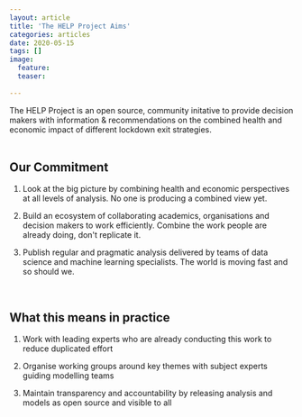 ```yaml
---
layout: article
title: 'The HELP Project Aims'
categories: articles
date: 2020-05-15
tags: []
image:
  feature: 
  teaser: 
  
---
```


The HELP Project is an open source, community initative to provide decision makers with information & recommendations on the combined health and economic impact of different lockdown exit strategies.
<br />
<br />

## Our Commitment

1. Look at the big picture by combining health and economic perspectives at all levels of analysis. No one is producing a combined view yet.

2. Build an ecosystem of collaborating academics, organisations and decision makers to work efficiently. Combine the work people are already doing, don't replicate it. 

3. Publish regular and pragmatic analysis delivered by teams of data science and machine learning specialists. The world is moving fast and so should we.

<br />

## What this means in practice

1. Work with leading experts who are already conducting this work to reduce duplicated effort

2. Organise working groups around key themes with subject experts guiding modelling teams 

3. Maintain transparency and accountability by releasing analysis and models as open source and visible to all

<br />
